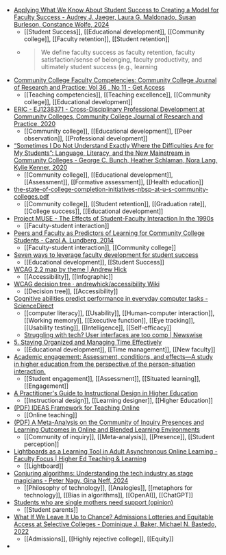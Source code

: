 - [Applying What We Know About Student Success to Creating a Model for Faculty Success - Audrey J. Jaeger, Laura G. Maldonado, Susan Burleson, Constance Wolfe, 2024](https://journals.sagepub.com/doi/abs/10.1177/00915521241259022)
	- [[Student Success]], [[Educational development]], [[Community college]], [[Faculty retention]], [[Student retention]]
	- >We define faculty success as faculty retention, faculty satisfaction/sense of belonging, faculty productivity, and ultimately student success (e.g., learning
- [Community College Faculty Competencies: Community College Journal of Research and Practice: Vol 36 , No 11 - Get Access](https://www.tandfonline.com/doi/full/10.1080/10668926.2010.515511)
	- [[Teaching competencies]], [[Teaching excellence]], [[Community college]], [[Educational development]]
- [ERIC - EJ1238371 - Cross-Disciplinary Professional Development at Community Colleges, Community College Journal of Research and Practice, 2020](https://eric.ed.gov/?id=EJ1238371)
	- [[Community college]], [[Educational development]], [[Peer observation]], [[Professional development]]
- [“Sometimes I Do Not Understand Exactly Where the Difficulties Are for My Students”: Language, Literacy, and the New Mainstream in Community Colleges - George C. Bunch, Heather Schlaman, Nora Lang, Kylie Kenner, 2020](https://journals.sagepub.com/doi/10.1177/0091552120920358)
	- [[Community college]], [[Educational development]], [[Assessment]], [[Formative assessment]], [[Health education]]
- [the-state-of-college-completion-initiatives-nbsp-at-u-s-community-colleges.pdf](https://www.aacrao.org/docs/default-source/signature-initiative-docs/transfer/the-state-of-college-completion-initiatives-nbsp-at-u-s-community-colleges.pdf?sfvrsn=8589f844_4)
	- [[Community college]], [[Student retention]], [[Graduation rate]], [[College success]], [[Educational development]]
- [Project MUSE - The Effects of Student-Faculty Interaction In the 1990s](https://muse.jhu.edu/article/30127)
	- [[Faculty-student interaction]]
- [Peers and Faculty as Predictors of Learning for Community College Students - Carol A. Lundberg, 2014](https://journals.sagepub.com/doi/10.1177/0091552113517931)
	- [[Faculty-student interaction]], [[Community college]]
- [Seven ways to leverage faculty development for student success](https://www.insidehighered.com/news/2023/02/08/seven-ways-leverage-faculty-development-student-success)
	- [[Educational development]], [[Student Success]]
- [WCAG 2.2 map by theme | Andrew Hick](https://www.andrewhick.com/accessibility/wcag-map/)
	- [[Accessibility]], [[Infographic]]
- [WCAG decision tree · andrewhick/accessibility Wiki](https://github.com/andrewhick/accessibility/wiki/WCAG-decision-tree)
	- [[Decision tree]], [[Accessibility]]
- [Cognitive abilities predict performance in everyday computer tasks - ScienceDirect](https://www.sciencedirect.com/science/article/pii/S107158192400137X)
	- [[computer literacy]], [[Usability]], [[Human-computer interaction]], [[Working memory]], [[Executive function]], [[Eye tracking]], [[Usability testing]], [[Intelligence]], [[Self-efficacy]]
	- [Struggling with tech? User interfaces are too comp | Newswise](https://www.newswise.com/articles/view/816253/)
- [5. Staying Organized and Managing Time Effectively](https://higheredpraxis.substack.com/p/5-staying-organized-and-managing)
	- [[Educational development]], [[Time management]], [[New faculty]]
- [Academic engagement: Assessment, conditions, and effects—A study in higher education from the perspective of the person-situation interaction.](https://www.researchgate.net/publication/360783546_Academic_engagement_assessment_conditions_and_effects-a_study_in_higher_education_from_the_perspective_of_the_person-situation_interaction)
	- [[Student engagement]], [[Assessment]], [[Situated learning]], [[Engagement]]
- [A Practitioner's Guide to Instructional Design in Higher Education](https://edtechbooks.org/id_highered?action=abstracts)
	- [[Instructional design]], [[Learning designer]], [[Higher Education]]
- [(PDF) IDEAS Framework for Teaching Online](https://www.researchgate.net/publication/370323014_IDEAS_Framework_for_Teaching_Online)
	- [[Online teaching]]
- [(PDF) A Meta-Analysis on the Community of Inquiry Presences and Learning Outcomes in Online and Blended Learning Environments](https://www.researchgate.net/publication/358963862_A_Meta-Analysis_on_the_Community_of_Inquiry_Presences_and_Learning_Outcomes_in_Online_and_Blended_Learning_Environments)
	- [[Community of inquiry]], [[Meta-analysis]], [[Presence]], [[Student perception]]
- [Lightboards as a Learning Tool in Adult Asynchronous Online Learning - Faculty Focus | Higher Ed Teaching & Learning](https://www.facultyfocus.com/articles/teaching-with-technology-articles/lightboards-as-a-learning-tool-in-adult-asynchronous-online-learning/)
	- [[Lightboard]]
- [Conjuring algorithms: Understanding the tech industry as stage magicians - Peter Nagy, Gina Neff, 2024](https://journals.sagepub.com/doi/10.1177/14614448241251789)
	- [[Philosophy of technology]], [[Analogies]], [[metaphors for technology]], [[Bias in algorithms]], [[OpenAI]], [[ChatGPT]]
- [Students who are single mothers need support (opinion)](https://www.insidehighered.com/opinion/views/2024/09/04/students-who-are-single-mothers-need-support-opinion)
	- [[Student parents]]
- [What If We Leave It Up to Chance? Admissions Lotteries and Equitable Access at Selective Colleges - Dominique J. Baker, Michael N. Bastedo, 2022](https://journals.sagepub.com/doi/abs/10.3102/0013189X211055494)
	- [[Admissions]], [[Highly rejective college]], [[Equity]]
-